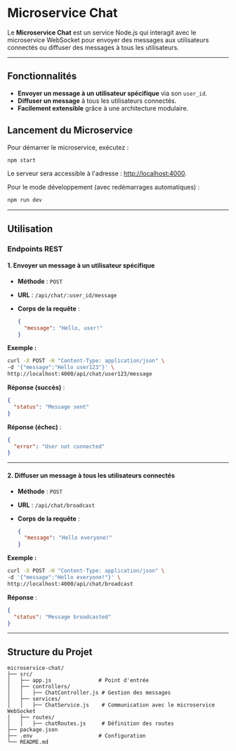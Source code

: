 # Microservice Chat

Le **Microservice Chat** est un service Node.js qui interagit avec le microservice WebSocket pour envoyer des messages aux utilisateurs connectés ou diffuser des messages à tous les utilisateurs.

---

## Fonctionnalités

- **Envoyer un message à un utilisateur spécifique** via son `user_id`.
- **Diffuser un message** à tous les utilisateurs connectés.
- **Facilement extensible** grâce à une architecture modulaire.

## Lancement du Microservice

Pour démarrer le microservice, exécutez :

```bash
npm start
```

Le serveur sera accessible à l'adresse : [http://localhost:4000](http://localhost:4000).

Pour le mode développement (avec redémarrages automatiques) :

```bash
npm run dev
```

---

## Utilisation

### Endpoints REST

#### 1. **Envoyer un message à un utilisateur spécifique**

- **Méthode** : `POST`
- **URL** : `/api/chat/:user_id/message`
- **Corps de la requête** :

  ```json
  {
    "message": "Hello, user!"
  }
  ```

**Exemple :**

```bash
curl -X POST -H "Content-Type: application/json" \
-d '{"message":"Hello user123"}' \
http://localhost:4000/api/chat/user123/message
```

**Réponse (succès)** :

```json
{
  "status": "Message sent"
}
```

**Réponse (échec)** :

```json
{
  "error": "User not connected"
}
```

---

#### 2. **Diffuser un message à tous les utilisateurs connectés**

- **Méthode** : `POST`
- **URL** : `/api/chat/broadcast`
- **Corps de la requête** :

  ```json
  {
    "message": "Hello everyone!"
  }
  ```

**Exemple :**

```bash
curl -X POST -H "Content-Type: application/json" \
-d '{"message":"Hello everyone!"}' \
http://localhost:4000/api/chat/broadcast
```

**Réponse** :

```json
{
  "status": "Message broadcasted"
}
```

---

## Structure du Projet

```plaintext
microservice-chat/
├── src/
│   ├── app.js               # Point d'entrée
│   ├── controllers/
│   │   ├── ChatController.js # Gestion des messages
│   ├── services/
│   │   ├── ChatService.js    # Communication avec le microservice WebSocket
│   ├── routes/
│   │   ├── chatRoutes.js     # Définition des routes
├── package.json
├── .env                     # Configuration
└── README.md
```
